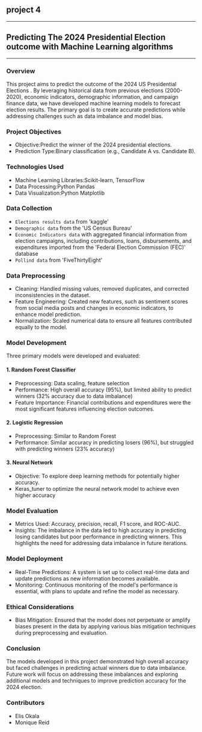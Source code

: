 ## project 4
---
## Predicting The 2024 Presidential Election outcome with Machine Learning algorithms
---

### Overview

This project aims to predict the outcome of the 2024 US Presidential Elections . By leveraging historical data from previous elections (2000-2020), economic indicators, demographic information, and campaign finance data, we have developed machine learning models to forecast election results. The primary goal is to create accurate predictions while addressing challenges such as data imbalance and model bias.

### Project Objectives
- Objective:Predict the winner of the 2024 presidential elections.
- Prediction Type:Binary classification (e.g., Candidate A vs. Candidate B).

### Technologies Used
- Machine Learning Libraries:Scikit-learn, TensorFlow
- Data Processing:Python Pandas
- Data Visualization:Python Matplotlib 


### Data Collection
- `Elections results data` from 'kaggle'
- `Demographic data` from the 'US Census Bureau'
- `Economic Indicators data` with aggregated financial information from election campaigns, including contributions, loans, disbursements,
   and expenditures imported from the 'Federal Election Commission (FEC)' database
- `Pollind data` from 'FiveThirtyEight'

### Data Preprocessing
- Cleaning: Handled missing values, removed duplicates, and corrected inconsistencies in the dataset.
- Feature Engineering: Created new features, such as sentiment scores from social media posts and changes in economic indicators, to enhance model prediction.
- Normalization: Scaled numerical data to ensure all features contributed equally to the model.

### Model Development
Three primary models were developed and evaluated:

#### 1. Random Forest Classifier
- Preprocessing: Data scaling, feature selection
- Performance: High overall accuracy (95%), but limited ability to predict winners (32% accuracy due to data imbalance)
- Feature Importance: Financial contributions and expenditures were the most significant features influencing election outcomes.

#### 2. Logistic Regression
   - Preprocessing: Similar to Random Forest
   - Performance: Similar accuracy in predicting losers (96%), but struggled with predicting winners (23% accuracy)
   
#### 3. Neural Network
   - Objective: To explore deep learning methods for potentially higher accuracy.
   - Keras_tuner to optimize the neural network model to achieve even higher accuracy

### Model Evaluation
- Metrics Used: Accuracy, precision, recall, F1 score, and ROC-AUC.
- Insights: The imbalance in the data led to high accuracy in predicting losing candidates but poor performance in predicting winners. This highlights the need for addressing data imbalance in future iterations.

### Model Deployment
- Real-Time Predictions: A system is set up to collect real-time data and update predictions as new information becomes available.
- Monitoring: Continuous monitoring of the model's performance is essential, with plans to update and refine the model as necessary.

### Ethical Considerations
- Bias Mitigation: Ensured that the model does not perpetuate or amplify biases present in the data by applying various bias mitigation techniques during preprocessing and evaluation.

### Conclusion
The models developed in this project demonstrated high overall accuracy but faced challenges in predicting actual winners due to data imbalance. Future work will focus on addressing these imbalances and exploring additional models and techniques to improve prediction accuracy for the 2024 election.

### Contributors
- Elis Okala 
- Monique Reid 


